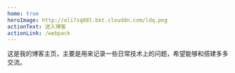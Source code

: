 ```yaml
---
home: true
heroImage: http://oli7sq88l.bkt.clouddn.com/ldq.png
actionText: 进入博客
actionLink: /webpack
---
```

这是我的博客主页，主要是用来记录一些日常技术上的问题，希望能够和搭建多多交流。